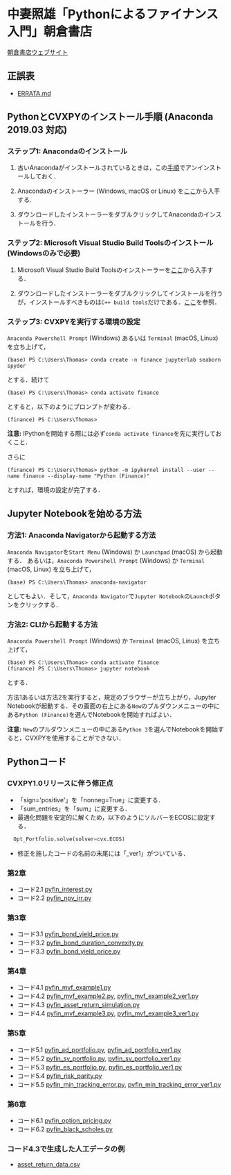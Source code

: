 # 中妻照雄「Pythonによるファイナンス入門」朝倉書店

[朝倉書店ウェブサイト](https://www.asakura.co.jp/books/isbn/978-4-254-12894-9/ "朝倉書店ウェブサイト")

## 正誤表

+ [ERRATA.md](ERRATA.md)

## PythonとCVXPYのインストール手順 (Anaconda 2019.03 対応)

### ステップ1: Anacondaのインストール

1. 古いAnacondaがインストールされているときは，この[手順](https://docs.anaconda.com/anaconda/install/uninstall/)でアンインストールしておく．

2. Anacondaのインストーラー (Windows, macOS or Linux) を[ここ](https://www.anaconda.com/distribution/)から入手する.

3. ダウンロードしたインストーラーをダブルクリックしてAnacondaのインストールを行う．

### ステップ2: Microsoft Visual Studio Build Toolsのインストール (Windowsのみで必要)

1. Microsoft Visual Studio Build Toolsのインストーラーを[ここ](https://visualstudio.microsoft.com/thank-you-downloading-visual-studio/?sku=BuildTools&rel=16)から入手する．

2. ダウンロードしたインストーラーをダブルクリックしてインストールを行うが，インストールすべきものは`C++ build tools`だけである．[ここ](https://drive.google.com/file/d/0B4GsMXCRaSSIOWpYQkstajlYZ0tPVkNQSElmTWh1dXFaYkJr/view?usp=sharing)を参照．

### ステップ3: CVXPYを実行する環境の設定

`Anaconda Powershell Prompt` (Windows) あるいは `Terminal` (macOS, Linux) を立ち上げて，

```IPython
(base) PS C:\Users\Thomas> conda create -n finance jupyterlab seaborn spyder
```

とする．続けて

```IPython
(base) PS C:\Users\Thomas> conda activate finance
```

とすると，以下のようにプロンプトが変わる．

```IPython
(finance) PS C:\Users\Thomas>
```

**注意:** IPythonを開始する際には必ず`conda activate finance`を先に実行しておくこと．

さらに

```IPython
(finance) PS C:\Users\Thomas> python -m ipykernel install --user --name finance --display-name "Python (Finance)"
```

とすれば，環境の設定が完了する．

## Jupyter Notebookを始める方法

### 方法1: Anaconda Navigatorから起動する方法

`Anaconda Navigator`を`Start Menu` (Windows) か `Launchpad` (macOS) から起動する． あるいは，`Anaconda Powershell Prompt` (Windows) か `Terminal` (macOS, Linux) を立ち上げて，

```IPython
(base) PS C:\Users\Thomas> anaconda-navigator
```

としてもよい．そして，`Anaconda Navigator`で`Jupyter Notebook`の`Launch`ボタンをクリックする．

### 方法2: CLIから起動する方法

`Anaconda Powershell Prompt` (Windows) か `Terminal` (macOS, Linux) を立ち上げて，

```IPython
(base) PS C:\Users\Thomas> conda activate finance
(finance) PS C:\Users\Thomas> jupyter notebook
```

とする．

方法1あるいは方法2を実行すると，規定のブラウザーが立ち上がり，Jupyter Notebookが起動する．その画面の右上にある`New`のプルダウンメニューの中にある`Python (Finance)`を選んでNotebookを開始すればよい．

**注意:** `New`のプルダウンメニューの中にある`Python 3`を選んでNotebookを開始すると，CVXPYを使用することができない．

## Pythonコード

### CVXPY1.0リリースに伴う修正点

+ 「sign='positive'」を「nonneg=True」に変更する．
+ 「sum_entries」を「sum」に変更する．
+ 最適化問題を安定的に解くため，以下のようにソルバーをECOSに設定する．

```Python
  Opt_Portfolio.solve(solver=cvx.ECOS)
```

+ 修正を施したコードの名前の末尾には「_ver1」がついている．

### 第2章

+ コード2.1 [pyfin\_interest.py](pyfin_interest.py)
+ コード2.2 [pyfin\_npv\_irr.py](pyfin_npv_irr.py)

### 第3章

+ コード3.1 [pyfin\_bond\_yield\_price.py](pyfin_bond_yield_price.py)
+ コード3.2 [pyfin\_bond\_duration\_convexity.py](pyfin_bond_duration_convexity.py)
+ コード3.3 [pyfin\_bond\_yield\_price.py](pyfin_bond_yield_price.py)

### 第4章

+ コード4.1 [pyfin\_mvf\_example1.py](pyfin_mvf_example1.py)
+ コード4.2 [pyfin\_mvf\_example2.py](pyfin_mvf_example2.py), [pyfin\_mvf\_example2\_ver1.py](pyfin_mvf_example2_ver1.py)
+ コード4.3 [pyfin\_asset\_return\_simulation.py](pyfin_asset_return_simulation.py)
+ コード4.4 [pyfin\_mvf\_example3.py](pyfin_mvf_example3.py), [pyfin\_mvf\_example3\_ver1.py](pyfin_mvf_example3_ver1.py)

### 第5章

+ コード5.1 [pyfin\_ad\_portfolio.py](pyfin_ad_portfolio.py), [pyfin\_ad\_portfolio\_ver1.py](pyfin_ad_portfolio_ver1.py)
+ コード5.2 [pyfin\_sv\_portfolio.py](pyfin_sv_portfolio.py), [pyfin\_sv\_portfolio\_ver1.py](pyfin_sv_portfolio_ver1.py)
+ コード5.3 [pyfin\_es\_portfolio.py](pyfin_es_portfolio.py), [pyfin\_es\_portfolio\_ver1.py](pyfin_es_portfolio_ver1.py)
+ コード5.4 [pyfin\_risk\_parity.py](pyfin_risk_parity.py)
+ コード5.5 [pyfin\_min\_tracking\_error.py](pyfin_min_tracking_error.py), [pyfin\_min\_tracking\_error\_ver1.py](pyfin_min_tracking_error_ver1.py)

### 第6章

+ コード6.1 [pyfin\_option\_pricing.py](pyfin_option_pricing.py)
+ コード6.2 [pyfin\_black\_scholes.py](pyfin_black_scholes.py)

### コード4.3で生成した人工データの例

+ [asset\_return\_data.csv](asset_return_data.csv)
